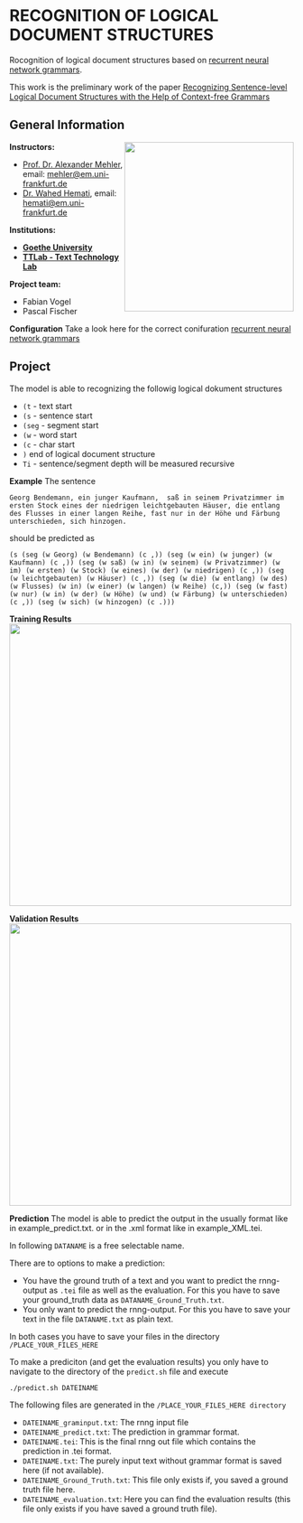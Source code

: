 # RECOGNITION OF LOGICAL DOCUMENT STRUCTURES
Rocognition of logical document structures based on [recurrent neural network grammars](https://arxiv.org/abs/1602.07776/). 

This work is the preliminary work of the paper [Recognizing Sentence-level Logical Document Structures with the Help of
Context-free Grammars](https://arxiv.org/abs/1602.07776) 
## General Information
<img align="right" width="300" height="" src="https://upload.wikimedia.org/wikipedia/commons/1/1e/Logo-Goethe-University-Frankfurt-am-Main.svg">

**Instructors:**
* [Prof. Dr. Alexander Mehler](https://www.texttechnologylab.org/team/alexander-mehler/), email: mehler@em.uni-frankfurt.de
* [Dr. Wahed Hemati](https://www.texttechnologylab.org/team/wahed-hemati/), email: hemati@em.uni-frankfurt.de

**Institutions:**
* **[Goethe University](http://www.informatik.uni-frankfurt.de/index.php/en/)**
* **[TTLab - Text Technology Lab](https://www.texttechnologylab.org/)**

**Project team:**
* Fabian Vogel
* Pascal Fischer

**Configuration**
Take a look here for the correct conifuration [recurrent neural network grammars](https://arxiv.org/abs/1602.07776/)

## Project
The model is able to recognizing the followig logical dokument structures
* ```(t``` - text start
* ```(s``` - sentence start
* ```(seg``` - segment start
* ```(w``` - word start
* ```(c``` - char start
* ```)``` end of logical document structure
* ```Ti``` - sentence/segment depth will be measured recursive 

**Example**
The sentence
    
```Georg Bendemann, ein junger Kaufmann,  saß in seinem Privatzimmer im ersten Stock eines der niedrigen leichtgebauten Häuser, die entlang des Flusses in einer langen Reihe, fast nur in der Höhe und Färbung unterschieden, sich hinzogen.```

should be predicted as
    
```(s (seg (w Georg) (w Bendemann) (c ,)) (seg (w ein) (w junger) (w Kaufmann) (c ,)) (seg (w saß) (w in) (w seinem) (w Privatzimmer) (w im) (w ersten) (w Stock) (w eines) (w der) (w niedrigen) (c ,)) (seg (w leichtgebauten) (w Häuser) (c ,)) (seg (w die) (w entlang) (w des) (w Flusses) (w in) (w einer) (w langen) (w Reihe) (c,)) (seg (w fast) (w nur) (w in) (w der) (w Höhe) (w und) (w Färbung) (w unterschieden) (c ,)) (seg (w sich) (w hinzogen) (c .)))```

**Training Results**
<img align="center" width="500" height="" src="https://upload.wikimedia.org/wikipedia/commons/0/0a/Train_example2.png">

**Validation Results**
<img align="center" width="500" height="" src="https://upload.wikimedia.org/wikipedia/commons/b/bb/Test_example2.png">

**Prediction**
The model is able to predict the output in the usually format like in example_predict.txt. or in the .xml format like in example_XML.tei.

In following ```DATANAME``` is a free selectable name. 

There are to options to make a prediction:
* You have the ground truth of a text and you want to predict the rnng-output as ```.tei``` file as well as the evaluation. For this you have to save your ground_truth data as ```DATANAME_Ground_Truth.txt```.
* You only want to predict the rnng-output. For this you have to save your text in the file ```DATANAME.txt``` as plain text.

In both cases you have to save your files in the directory ```/PLACE_YOUR_FILES_HERE```

To make a prediciton (and get the evaluation results) you only have to navigate to the directory of the ```predict.sh``` file and execute 

    ./predict.sh DATEINAME 

The following files are generated in the ```/PLACE_YOUR_FILES_HERE directory```

* ```DATEINAME_graminput.txt```: The rnng input file 
* ```DATEINAME_predict.txt```: The prediction in grammar format.
* ```DATEINAME.tei```: This is the final rnng out file which contains the prediction in .tei format.
* ```DATEINAME.txt```: The purely input text without grammar format is saved here (if not available).
* ```DATEINAME_Ground_Truth.txt```: This file only exists if, you saved a ground truth file here.
* ```DATEINAME_evaluation.txt```: Here you can find the evaluation results (this file only exists if you have saved a ground truth file).
